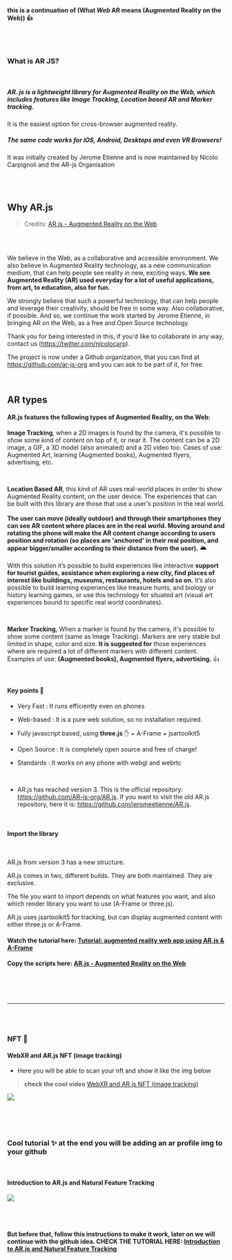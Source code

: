 <br>

#### this is a continuation of (What _Web_ AR means (Augmented Reality on the Web)) 👍

<br>
<br>

### What is AR JS?

<br>

##### AR. js is a lightweight library for Augmented Reality on the Web, which includes features like Image Tracking, Location based AR and Marker tracking.

It is the easiest option for cross-browser augmented reality.

##### The same code works for iOS, Android, Desktops and even VR Browsers!

It was initially created by Jerome Etienne and is now maintained by Nicolo Carpignoli and the AR-js Organisation

<br>
<br>

## Why AR.js

> Credits: [AR.js - Augmented Reality on the Web](https://ar-js-org.github.io/AR.js-Docs/)

<br>
<br>

We believe in the Web, as a collaborative and accessible environment. We also believe in Augmented Reality technology, as a new communication medium, that can help people see reality in new, exciting ways. **We see Augmented Reality (AR) used everyday for a lot of useful applications, from art, to education, also for fun.**

We strongly believe that such a powerful technology, that can help people and leverage their creativity, should be free in some way. Also collaborative, if possible. And so, we continue the work started by Jerome Etienne, in bringing AR on the Web, as a free and Open Source technology.

Thank you for being interested in this, if you'd like to collaborate in any way, contact us (https://twitter.com/nicolocarp).

The project is now under a Github organization, that you can find at https://github.com/ar-js-org and you can ask to be part of it, for free.

<br>

## AR types

#### AR.js features the following types of Augmented Reality, on the Web:

**Image Tracking**, when a 2D images is found by the camera, it's possible to show some kind of content on top of it, or near it. The content can be a 2D image, a GIF, a 3D model (also animated) and a 2D video too. Cases of use: Augmented Art, learning (Augmented books), Augmented flyers, advertising, etc.

<br>

**Location Based AR**, this kind of AR uses real-world places in order to show Augmented Reality content, on the user device. The experiences that can be built with this library are those that use a user's position in the real world. <br><br> **The user can move (ideally outdoor) and through their smartphones they can see AR content where places are in the real world. Moving around and rotating the phone will make the AR content change according to users position and rotation (so places are 'anchored' in their real position, and appear bigger/smaller according to their distance from the user).** 🌥️ <br><br> With this solution it’s possible to build experiences like interactive **support for tourist guides, assistance when exploring a new city, find places of interest like buildings, museums, restaurants, hotels and so on.** It’s also possible to build learning experiences like treasure hunts, and biology or history learning games, or use this technology for situated art (visual art experiences bound to specific real world coordinates).

<br>

**Marker Tracking**, When a marker is found by the camera, it's possible to show some content (same as Image Tracking). Markers are very stable but limited in shape, color and size. **It is suggested for** those experiences where are required a lot of different markers with different content. Examples of use: **(Augmented books), Augmented flyers, advertising.** 👍

<br>

#### Key points 🔴

- Very Fast : It runs efficiently even on phones

- Web-based : It is a pure web solution, so no installation required.

- Fully javascript based, using **three.js** ✋ + A-Frame + jsartoolkit5

- Open Source : It is completely open source and free of charge!

- Standards : It works on any phone with webgl and webrtc

<br>

- AR.js has reached version 3. This is the official repository: https://github.com/AR-js-org/AR.js. If you want to visit the old AR.js repository, here it is: https://github.com/jeromeetienne/AR.js.

<br>

#### Import the library

<br>

AR.js from version 3 has a new structure.

AR.js comes in two, different builds. They are both maintained. They are exclusive.

The file you want to import depends on what features you want, and also which render library you want to use (A-Frame or three.js).

AR.js uses jsartoolkit5 for tracking, but can display augmented content with either three.js or A-Frame.

#### Watch the tutorial here: [Tutorial: augmented reality web app using AR.js & A-Frame](https://www.youtube.com/watch?v=NIXJJoqM8BQ)

#### Copy the scripts here: [AR.js - Augmented Reality on the Web](https://ar-js-org.github.io/AR.js-Docs/)

<br>

<br>
<br>

---

<br>
<br>

### NFT 🍭

#### WebXR and AR.js NFT (image tracking)

- Here you will be able to scan your nft and show it like the img below

> **check the cool video** [WebXR and AR.js NFT (image tracking)](https://youtu.be/sRfZ0NWFOD8)

[<img src="img/webXR-ar-js__NFT.jpg"/>](https://youtu.be/sRfZ0NWFOD8)

<br>

<br>

<br>

### Cool tutorial ✨ at the end you will be adding an ar profile img to your github

<br>

#### Introduction to AR.js and Natural Feature Tracking

[<img src="img/web-AR-git-profile-img.jpg"/>](https://youtu.be/sRfZ0NWFOD8)

<br>
<br>

#### But before that, follow this instructions to make it work, later on we will continue with the github idea. CHECK THE TUTORIAL HERE: [Introduction to AR.js and Natural Feature Tracking](https://web.navan.dev/posts/2020-08-01-Natural-Feature-Tracking-ARJS)
